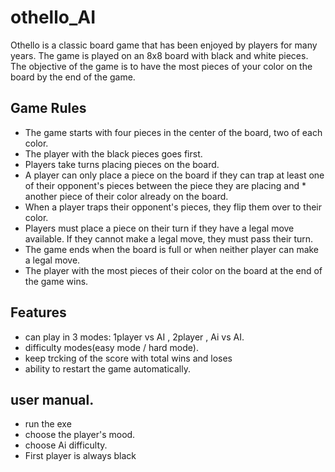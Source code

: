 # othello_AI

Othello is a classic board game that has been enjoyed by players for many years. The game is played on an 8x8 board with black and white pieces. The objective of the game is to have the most pieces of your color on the board by the end of the game.

## Game Rules
* The game starts with four pieces in the center of the board, two of each color.
* The player with the black pieces goes first.
* Players take turns placing pieces on the board.
* A player can only place a piece on the board if they can trap at least one of their opponent's pieces between the piece they are placing and * another piece of their color already on the board.
* When a player traps their opponent's pieces, they flip them over to their color.
* Players must place a piece on their turn if they have a legal move available. If they cannot make a legal move, they must pass their turn.
* The game ends when the board is full or when neither player can make a legal move.
* The player with the most pieces of their color on the board at the end of the game wins.
## Features
* can play in 3 modes: 1player vs AI , 2player , Ai vs AI.
* difficulty modes(easy mode / hard mode).
* keep trcking of the score with total wins and loses
* ability to restart the game automatically.
## user manual.
* run the exe
* choose the player's mood.
* choose Ai difficulty.
* First player is always black
